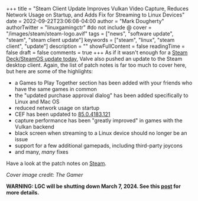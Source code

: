 +++
title = "Steam Client Update Improves Vulkan Video Capture, Reduces Network Usage on Startup, and Adds Fix for Streaming to Linux Devices"
date = 2022-09-22T23:06:08-04:00
author = "Mark Dougherty"
authorTwitter = "linuxgamingctr" #do not include @
cover = "/images/steam/steam-logo.avif"
tags = ["news", "software update", "steam", "steam client update"]
keywords = ["steam", "linux", "steam client", "update"]
description = ""
showFullContent = false
readingTime = false
draft = false
comments = true
+++
As if it wasn't enough for a [Steam Deck/SteamOS update today](https://linuxgamingcentral.com/posts/steamos-beta-and-steam-deck-client-beta-9-22-2022/), Valve also pushed an update to the Steam desktop client. Again, the list of patch notes is far too much to cover here, but here are some of the highlights:
- a Games to Play Together section has been added with your friends who have the same games in common
- the "updated purchase approval dialog" has been added specifically to Linux and Mac OS
- reduced network usage on startup
- CEF has been updated to [85.0.4183.121](https://chromium.googlesource.com/chromium/src/+/85.0.4183.121)
- capture performance has been "greatly improved" in games with the Vulkan backend
- black screen when streaming to a Linux device should no longer be an issue
- support for a few additional gamepads, including third-party joycons
- and many, *many* fixes

Have a look at the patch notes on [Steam](https://store.steampowered.com/oldnews/143476).

*Cover image credit: The Gamer* 

**WARNING: LGC will be shutting down March 7, 2024. See this [post](https://linuxgamingcentral.com/posts/the-end-of-lgc/) for more details.**
